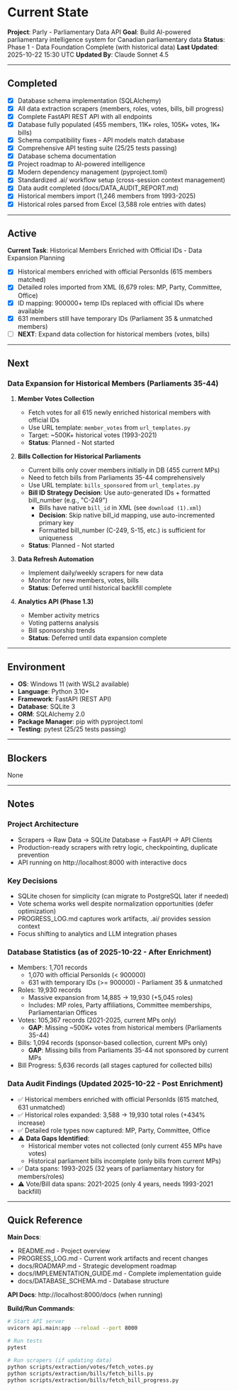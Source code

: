 # Current State

**Project**: Parly - Parliamentary Data API
**Goal**: Build AI-powered parliamentary intelligence system for Canadian parliamentary data
**Status**: Phase 1 - Data Foundation Complete (with historical data)
**Last Updated**: 2025-10-22 15:30 UTC
**Updated By**: Claude Sonnet 4.5

---

## Completed

- [x] Database schema implementation (SQLAlchemy)
- [x] All data extraction scrapers (members, roles, votes, bills, bill progress)
- [x] Complete FastAPI REST API with all endpoints
- [x] Database fully populated (455 members, 11K+ roles, 105K+ votes, 1K+ bills)
- [x] Schema compatibility fixes - API models match database
- [x] Comprehensive API testing suite (25/25 tests passing)
- [x] Database schema documentation
- [x] Project roadmap to AI-powered intelligence
- [x] Modern dependency management (pyproject.toml)
- [x] Standardized .ai/ workflow setup (cross-session context management)
- [x] Data audit completed (docs/DATA_AUDIT_REPORT.md)
- [x] Historical members import (1,246 members from 1993-2025)
- [x] Historical roles parsed from Excel (3,588 role entries with dates)

---

## Active

**Current Task**: Historical Members Enriched with Official IDs - Data Expansion Planning

- [x] Historical members enriched with official PersonIds (615 members matched)
- [x] Detailed roles imported from XML (6,679 roles: MP, Party, Committee, Office)
- [x] ID mapping: 900000+ temp IDs replaced with official IDs where available
- [x] 631 members still have temporary IDs (Parliament 35 & unmatched members)
- [ ] **NEXT**: Expand data collection for historical members (votes, bills)

---

## Next

### Data Expansion for Historical Members (Parliaments 35-44)

1. **Member Votes Collection**
   - Fetch votes for all 615 newly enriched historical members with official IDs
   - Use URL template: `member_votes` from `url_templates.py`
   - Target: ~500K+ historical votes (1993-2021)
   - **Status**: Planned - Not started

2. **Bills Collection for Historical Parliaments**
   - Current bills only cover members initially in DB (455 current MPs)
   - Need to fetch bills from Parliaments 35-44 comprehensively
   - Use URL template: `bills_sponsored` from `url_templates.py`
   - **Bill ID Strategy Decision**: Use auto-generated IDs + formatted bill_number (e.g., "C-249")
     - Bills have native `bill_id` in XML (see `download (1).xml`)
     - **Decision**: Skip native bill_id mapping, use auto-incremented primary key
     - Formatted bill_number (C-249, S-15, etc.) is sufficient for uniqueness
   - **Status**: Planned - Not started

3. **Data Refresh Automation**
   - Implement daily/weekly scrapers for new data
   - Monitor for new members, votes, bills
   - **Status**: Deferred until historical backfill complete

4. **Analytics API (Phase 1.3)**
   - Member activity metrics
   - Voting patterns analysis
   - Bill sponsorship trends
   - **Status**: Deferred until data expansion complete

---

## Environment

- **OS**: Windows 11 (with WSL2 available)
- **Language**: Python 3.10+
- **Framework**: FastAPI (REST API)
- **Database**: SQLite 3
- **ORM**: SQLAlchemy 2.0
- **Package Manager**: pip with pyproject.toml
- **Testing**: pytest (25/25 tests passing)

---

## Blockers

None

---

## Notes

### Project Architecture
- Scrapers → Raw Data → SQLite Database → FastAPI → API Clients
- Production-ready scrapers with retry logic, checkpointing, duplicate prevention
- API running on http://localhost:8000 with interactive docs

### Key Decisions
- SQLite chosen for simplicity (can migrate to PostgreSQL later if needed)
- Vote schema works well despite normalization opportunities (defer optimization)
- PROGRESS_LOG.md captures work artifacts, .ai/ provides session context
- Focus shifting to analytics and LLM integration phases

### Database Statistics (as of 2025-10-22 - After Enrichment)
- Members: 1,701 records
  - 1,070 with official PersonIds (< 900000)
  - 631 with temporary IDs (>= 900000) - Parliament 35 & unmatched
- Roles: 19,930 records
  - Massive expansion from 14,885 → 19,930 (+5,045 roles)
  - Includes: MP roles, Party affiliations, Committee memberships, Parliamentarian Offices
- Votes: 105,367 records (2021-2025, current MPs only)
  - **GAP**: Missing ~500K+ votes from historical members (Parliaments 35-44)
- Bills: 1,094 records (sponsor-based collection, current MPs only)
  - **GAP**: Missing bills from Parliaments 35-44 not sponsored by current MPs
- Bill Progress: 5,636 records (all stages captured for collected bills)

### Data Audit Findings (Updated 2025-10-22 - Post Enrichment)
- ✅ Historical members enriched with official PersonIds (615 matched, 631 unmatched)
- ✅ Historical roles expanded: 3,588 → 19,930 total roles (+434% increase)
- ✅ Detailed role types now captured: MP, Party, Committee, Office
- ⚠️ **Data Gaps Identified**:
  - Historical member votes not collected (only current 455 MPs have votes)
  - Historical parliament bills incomplete (only bills from current MPs)
- ✅ Data spans: 1993-2025 (32 years of parliamentary history for members/roles)
- ⚠️ Vote/Bill data spans: 2021-2025 (only 4 years, needs 1993-2021 backfill)

---

## Quick Reference

**Main Docs**:
- README.md - Project overview
- PROGRESS_LOG.md - Current work artifacts and recent changes
- docs/ROADMAP.md - Strategic development roadmap
- docs/IMPLEMENTATION_GUIDE.md - Complete implementation guide
- docs/DATABASE_SCHEMA.md - Database structure

**API Docs**: http://localhost:8000/docs (when running)

**Build/Run Commands**:
```bash
# Start API server
uvicorn api.main:app --reload --port 8000

# Run tests
pytest

# Run scrapers (if updating data)
python scripts/extraction/votes/fetch_votes.py
python scripts/extraction/bills/fetch_bills.py
python scripts/extraction/bills/fetch_bill_progress.py
```
